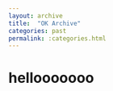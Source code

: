 ```yaml
---
layout: archive
title:  "OK Archive"
categories: past
permalink: :categories.html
---
```


# hellooooooo
